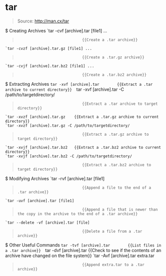# tar

> Source: http://man.cx/tar

$ Creating Archives
    `tar -cvf [archive].tar [file1] ...
>                                  {{Create a .tar archive}} 
    `tar -cvzf [archive].tar.gz [file1] ...
>                                  {{Create a .tar.gz archive}} 
    `tar -cvjf [archive].tar.bz2 [file1] ...
>                                  {{Create a .tar.bz2 archive}} 

$ Extracting Archives
    `tar -xvf [archive].tar        {{Extract a .tar archive to current directory}} 
    `tar -xvf [archive].tar -C /path/to/targetdirectory/
>                                  {{Extract a .tar archive to target directory}} 
    `tar -xvzf [archive].tar.gz    {{Extract a .tar.gz archive to current directory}} 
    `tar -xvzf [archive].tar.gz -C /path/to/targetdirectory/
>                                  {{Extract a .tar.gz archive to target directory}} 
    `tar -xvjf [archive].tar.bz2   {{Extract a .tar.bz2 archive to current directory}} 
    `tar -xvjf [archive].tar.bz2 -C /path/to/targetdirectory/
>                                  {{Extract a .tar.bz2 archive to target directory}} 

$ Modifying Archives
    `tar -rvf [archive].tar [file1]
>                                  {{Append a file to the end of a .tar archive}} 
    `tar -uvf [archive].tar [file1]
>                                  {{Append a file that is newer than the copy in the archive to the end of a .tar archive}} 
    `tar --delete -vf [archive].tar [file]
>                                  {{Delete a file from a .tar archive}} 

$ Other Useful Commands
    `tar -tvf [archive].tar        {{List files in a .tar archive}} 
    `tar -dvf [archive].tar        {{Check to see if the contents of an archive have changed on the file system}} 
    `tar -Avf [archive].tar extra.tar
>                                  {{Append extra.tar to a .tar archive}} 

